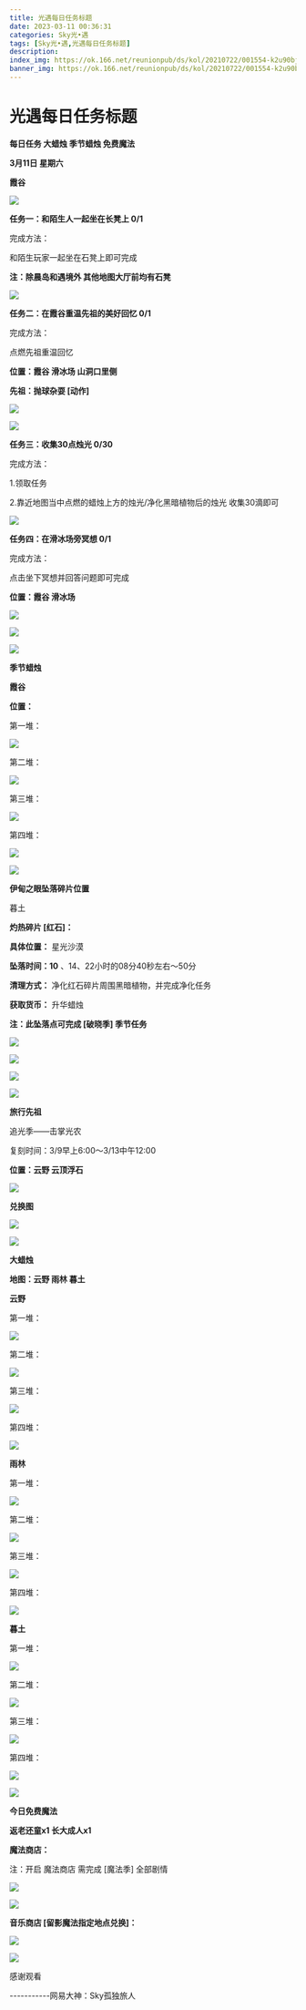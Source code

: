 ```yaml
---
title: 光遇每日任务标题
date: 2023-03-11 00:36:31
categories: Sky光•遇
tags: [Sky光•遇,光遇每日任务标题]
description: 
index_img: https://ok.166.net/reunionpub/ds/kol/20210722/001554-k2u90bj7ay.png?imageView&thumbnail=600x0&type=jpg
banner_img: https://ok.166.net/reunionpub/ds/kol/20210722/001554-k2u90bj7ay.png?imageView&thumbnail=600x0&type=jpg
---
```

# 光遇每日任务标题
**每日任务 大蜡烛 季节蜡烛 免费魔法**

 **3月11日 星期六**

 **霞谷**

![](https://img.166.net/reunionpub/ds/kol/20230311/000718-l6ds0v74oe.jpg)

 **任务一：和陌生人一起坐在长凳上 0/1**

完成方法：

和陌生玩家一起坐在石凳上即可完成

 **注：除晨岛和遇境外 其他地图大厅前均有石凳**

![](https://img.166.net/reunionpub/ds/kol/20230311/000045-81k7jt4p6b.jpeg)

 **任务二：在霞谷重温先祖的美好回忆 0/1**

完成方法：

点燃先祖重温回忆

 **位置：霞谷 滑冰场 山洞口里侧**

 **先祖：抛球杂耍 [动作]**

![](https://img.166.net/reunionpub/ds/kol/20230311/000135-g0q1874vzy.jpg)

![](https://img.166.net/reunionpub/ds/kol/20230311/000145-vf90pcmg7e.jpg)

 **任务三：收集30点烛光 0/30**

完成方法：

1.领取任务

2.靠近地图当中点燃的蜡烛上方的烛光/净化黑暗植物后的烛光 收集30滴即可

![](https://img.166.net/reunionpub/ds/kol/20230309/000346-q3vksfpris.jpg)

 **任务四：在滑冰场旁冥想 0/1**

完成方法：

点击坐下冥想并回答问题即可完成

 **位置：霞谷 滑冰场**

![](https://img.166.net/reunionpub/ds/kol/20230311/000249-97p1ob8avq.jpg)

![](https://img.166.net/reunionpub/ds/kol/20230311/000300-etvgsz4d8y.jpg)

![](https://img.166.net/reunionpub/ds/kol/20221018/100256-wzutnocka0.png)

 **季节蜡烛**

 **霞谷**

 **位置：**

第一堆：

![](https://img.166.net/reunionpub/ds/kol/20230310/234848-qv2fytsj08.jpeg)

第二堆：

![](https://img.166.net/reunionpub/ds/kol/20230310/234858-wd01iz2sjf.jpeg)

第三堆：

![](https://img.166.net/reunionpub/ds/kol/20230310/234907-zy17bfl4jh.jpeg)

第四堆：

![](https://img.166.net/reunionpub/ds/kol/20230310/234915-2u08ybhnqf.jpeg)

![](https://img.166.net/reunionpub/ds/kol/20221130/005912-5mvshq9nf3.png)

 **伊甸之眼坠落碎片位置**

暮土

 **灼热碎片 [红石]：**

 **具体位置：** 星光沙漠

 **坠落时间：10** 、14、22小时的08分40秒左右～50分

 **清理方式：** 净化红石碎片周围黑暗植物，并完成净化任务

 **获取货币：** 升华蜡烛

 **注：此坠落点可完成  [破晓季] 季节任务**

![](https://img.166.net/reunionpub/ds/kol/20230311/003021-n1g5pshuw0.jpeg)

![](https://img.166.net/reunionpub/ds/kol/20230311/002832-9pi1mf6gob.jpeg)

![](https://img.166.net/reunionpub/ds/kol/20230311/002840-3znrjmpa68.jpg)

![](https://img.166.net/reunionpub/ds/kol/20221018/100256-wzutnocka0.png)

 **旅行先祖**

追光季——击掌光农

复刻时间：3/9早上6:00～3/13中午12:00

 **位置：云野 云顶浮石**

![](https://img.166.net/reunionpub/ds/kol/20230309/003029-ewfpcm4dja.jpg)

 **兑换图**

![](https://img.166.net/reunionpub/ds/kol/20230309/130243-1na8pzkems.jpg)

![](https://img.166.net/reunionpub/ds/kol/20221018/100256-wzutnocka0.png)

 **大蜡烛**

 **地图：云野 雨林 暮土**

 **云野**

第一堆：

![](https://img.166.net/reunionpub/ds/kol/20230310/235013-hywrs1ukq4.jpeg)

第二堆：

![](https://img.166.net/reunionpub/ds/kol/20230310/235025-mjdpeqi7v0.jpeg)

第三堆：

![](https://img.166.net/reunionpub/ds/kol/20230310/235034-pa03lj9vke.jpeg)

第四堆：

![](https://img.166.net/reunionpub/ds/kol/20230310/235042-2ptq6dycsa.jpeg)

 **雨林**

第一堆：

![](https://img.166.net/reunionpub/ds/kol/20230310/235106-6gjvysli7f.jpeg)

第二堆：

![](https://img.166.net/reunionpub/ds/kol/20230310/235118-v23wztsjg0.jpeg)

第三堆：

![](https://img.166.net/reunionpub/ds/kol/20230310/235126-0651y8akqg.jpeg)

第四堆：

![](https://img.166.net/reunionpub/ds/kol/20230310/235133-4etvyinmhu.jpeg)

 **暮土**

第一堆：

![](https://img.166.net/reunionpub/ds/kol/20230310/235322-btn3jmowz9.jpeg)

第二堆：

![](https://img.166.net/reunionpub/ds/kol/20230310/235331-6yt54bz1s2.jpeg)

第三堆：

![](https://img.166.net/reunionpub/ds/kol/20230310/235339-p5dogcsvts.jpeg)

第四堆：

![](https://img.166.net/reunionpub/ds/kol/20230310/235347-os0algruwk.jpeg)

![](https://img.166.net/reunionpub/ds/kol/20221018/100256-wzutnocka0.png)

 **今日免费魔法**

 **返老还童x1 长大成人x1**

 **魔法商店：**

注：开启 魔法商店 需完成 [魔法季] 全部剧情

![](https://img.166.net/reunionpub/ds/kol/20221018/100559-oibznvdtus.png)

![](https://img.166.net/reunionpub/ds/kol/20230310/235423-gis04nczja.jpeg)

 **音乐商店 [留影魔法指定地点兑换]：**

![](https://img.166.net/reunionpub/ds/kol/20230310/235443-r2pvcna0yw.jpeg)

 **![](https://img.166.net/reunionpub/ds/kol/20221018/100256-wzutnocka0.png)**

感谢观看

\-----------网易大神：Sky孤独旅人

